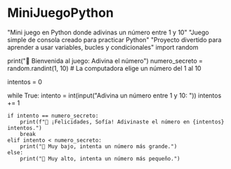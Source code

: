 # MiniJuegoPython
"Mini juego en Python donde adivinas un número entre 1 y 10"  "Juego simple de consola creado para practicar Python"  "Proyecto divertido para aprender a usar variables, bucles y condicionales"
import random

print("🎲 Bienvenida al juego: Adivina el número")
numero_secreto = random.randint(1, 10)  # La computadora elige un número del 1 al 10

intentos = 0

while True:
    intento = int(input("Adivina un número entre 1 y 10: "))
    intentos += 1
    
    if intento == numero_secreto:
        print(f"🎉 ¡Felicidades, Sofía! Adivinaste el número en {intentos} intentos.")
        break
    elif intento < numero_secreto:
        print("🔼 Muy bajo, intenta un número más grande.")
    else:
        print("🔽 Muy alto, intenta un número más pequeño.")
